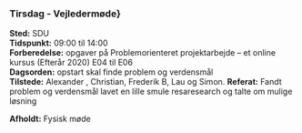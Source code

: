 ### Tirsdag - Vejledermøde}
**Sted:** SDU  
**Tidspunkt:** 09:00 til 14:00  
**Forberedelse:** opgaver på Problemorienteret projektarbejde – et online kursus (Efterår 2020)  E04 til E06  
**Dagsorden:** opstart skal finde problem og verdensmål  
**Tilstede:**  Alexander , Christian, Frederik B, Lau og Simon.
**Referat:** Fandt problem og verdensmål lavet en lille smule resaresearch og talte om mulige løsning  

**Afholdt:** Fysisk møde  
